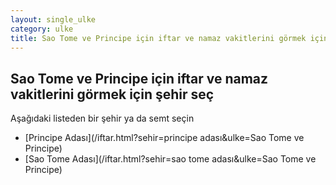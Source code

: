 ```yaml
---
layout: single_ulke
category: ulke
title: Sao Tome ve Principe için iftar ve namaz vakitlerini görmek için şehir seç
---
```



## Sao Tome ve Principe için iftar ve namaz vakitlerini görmek için şehir seç

Aşağıdaki listeden bir şehir ya da semt seçin


* [Principe Adası](/iftar.html?sehir=principe adası&ulke=Sao Tome ve Principe)
* [Sao Tome Adası](/iftar.html?sehir=sao tome adası&ulke=Sao Tome ve Principe)
